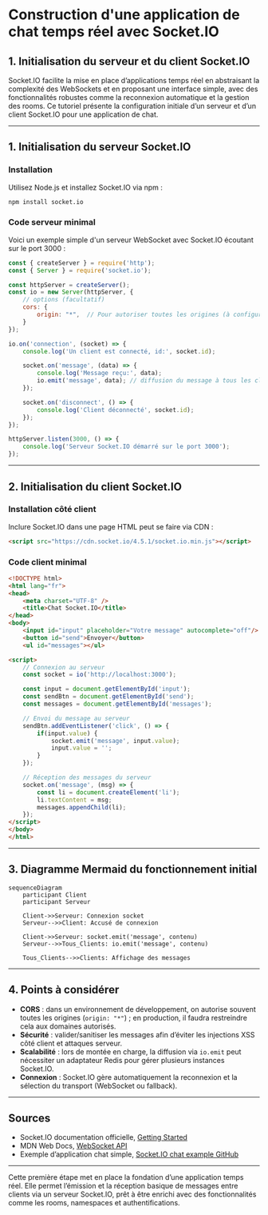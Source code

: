 # Construction d'une application de chat temps réel avec Socket.IO  
## 1. Initialisation du serveur et du client Socket.IO

Socket.IO facilite la mise en place d’applications temps réel en abstraisant la complexité des WebSockets et en proposant une interface simple, avec des fonctionnalités robustes comme la reconnexion automatique et la gestion des rooms. Ce tutoriel présente la configuration initiale d’un serveur et d’un client Socket.IO pour une application de chat.

---

## 1. Initialisation du serveur Socket.IO

### Installation

Utilisez Node.js et installez Socket.IO via npm :

```bash
npm install socket.io
```

### Code serveur minimal

Voici un exemple simple d'un serveur WebSocket avec Socket.IO écoutant sur le port 3000 :

```javascript
const { createServer } = require('http');
const { Server } = require('socket.io');

const httpServer = createServer();
const io = new Server(httpServer, {
    // options (facultatif)
    cors: {
        origin: "*",  // Pour autoriser toutes les origines (à configurer en prod)
    }
});

io.on('connection', (socket) => {
    console.log('Un client est connecté, id:', socket.id);

    socket.on('message', (data) => {
        console.log('Message reçu:', data);
        io.emit('message', data); // diffusion du message à tous les clients
    });

    socket.on('disconnect', () => {
        console.log('Client déconnecté', socket.id);
    });
});

httpServer.listen(3000, () => {
    console.log('Serveur Socket.IO démarré sur le port 3000');
});
```

---

## 2. Initialisation du client Socket.IO

### Installation côté client

Inclure Socket.IO dans une page HTML peut se faire via CDN :

```html
<script src="https://cdn.socket.io/4.5.1/socket.io.min.js"></script>
```

### Code client minimal

```html
<!DOCTYPE html>
<html lang="fr">
<head>
    <meta charset="UTF-8" />
    <title>Chat Socket.IO</title>
</head>
<body>
    <input id="input" placeholder="Votre message" autocomplete="off"/>
    <button id="send">Envoyer</button>
    <ul id="messages"></ul>

<script>
    // Connexion au serveur
    const socket = io('http://localhost:3000');

    const input = document.getElementById('input');
    const sendBtn = document.getElementById('send');
    const messages = document.getElementById('messages');

    // Envoi du message au serveur
    sendBtn.addEventListener('click', () => {
        if(input.value) {
            socket.emit('message', input.value);
            input.value = '';
        }
    });

    // Réception des messages du serveur
    socket.on('message', (msg) => {
        const li = document.createElement('li');
        li.textContent = msg;
        messages.appendChild(li);
    });
</script>
</body>
</html>
```

---

## 3. Diagramme Mermaid du fonctionnement initial

```mermaid
sequenceDiagram
    participant Client
    participant Serveur

    Client->>Serveur: Connexion socket
    Serveur-->>Client: Accusé de connexion

    Client->>Serveur: socket.emit('message', contenu)
    Serveur-->>Tous_Clients: io.emit('message', contenu)

    Tous_Clients-->>Clients: Affichage des messages
```

---

## 4. Points à considérer

- **CORS** : dans un environnement de développement, on autorise souvent toutes les origines (`origin: "*"`) ; en production, il faudra restreindre cela aux domaines autorisés.
- **Sécurité** : valider/sanitiser les messages afin d’éviter les injections XSS côté client et attaques serveur.
- **Scalabilité** : lors de montée en charge, la diffusion via `io.emit` peut nécessiter un adaptateur Redis pour gérer plusieurs instances Socket.IO.
- **Connexion** : Socket.IO gère automatiquement la reconnexion et la sélection du transport (WebSocket ou fallback).

---

## Sources

- Socket.IO documentation officielle, [Getting Started](https://socket.io/docs/v4/)  
- MDN Web Docs, [WebSocket API](https://developer.mozilla.org/en-US/docs/Web/API/WebSocket)  
- Exemple d’application chat simple, [Socket.IO chat example GitHub](https://github.com/socketio/socket.io/tree/main/examples/chat)

---

Cette première étape met en place la fondation d’une application temps réel. Elle permet l’émission et la réception basique de messages entre clients via un serveur Socket.IO, prêt à être enrichi avec des fonctionnalités comme les rooms, namespaces et authentifications.